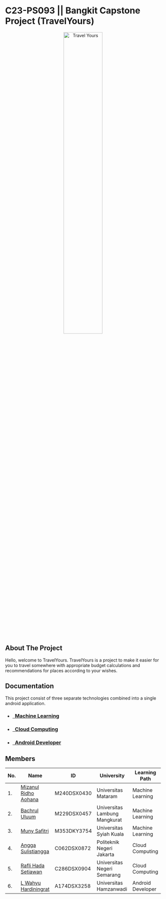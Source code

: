 
# C23-PS093 || Bangkit Capstone Project (TravelYours)

<p align="center">
    <img src="https://user-images.githubusercontent.com/60882820/244879120-6062b890-f465-4695-bc55-a0ad9109ca26.png" alt="Travel Yours" width="50%"><br>
</p>



## About The Project

<p>
Hello, welcome to TravelYours. TravelYours is a project to make it easier for you to travel somewhere with appropriate budget calculations and recommendations for places according to your wishes.
</p>

## Documentation

<p>
This project consist of three separate technologies combined into a single android application.

</p>

- ### [&nbsp;&nbsp;Machine Learning](https://github.com/travel-yours/travelyours-ml-model)
- ### [&nbsp;&nbsp;Cloud Computing](https://github.com/travel-yours/travelyours-api)
- ### [&nbsp;&nbsp;Android Developer](https://github.com/travel-yours/travel-your)

## Members
|No.| Name        |ID           | University  | Learning Path|
|---| ------------- |-------------| -----|---|
|1.| [Mizanul Ridho Aohana](https://github.com/mizanulridhoaohana)      |M240DSX0430 | Universitas Mataram | Machine Learning
|2.| [Bachrul Uluum](https://github.com/uluumbch)| M229DSX0457 |    Universitas Lambung Mangkurat | Machine Learning
|3.| [Muny Safitri](https://github.com/MunySafitri) | M353DKY3754      | Universitas Syiah Kuala| Machine Learning
|4.| [Angga Sulistiangga](https://github.com/Sulistiangga56) | C062DSX0872 | Politeknik Negeri Jakarta | Cloud Computing
|5.| [Rafli Hada Setiawan](https://github.com/raflihs) | C286DSX0904 |  Universitas Negeri Semarang | Cloud Computing
|6.| [L Wahyu Hardiningrat](https://github.com/wahyuningrat0005)  |A174DSX3258  |   Universitas Hamzanwadi | Android Developer

